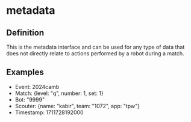 # metadata

## Definition
This is the metadata interface and can be used for any type of data that does not directly relate to actions performed by a robot during a match.

## Examples
- Event: 2024camb
- Match: {level: "q", number: 1, set: 1}
- Bot: "9999"
- Scouter: {name: "kabir", team: "1072", app: "tpw"}
- Timestamp: 1711728192000